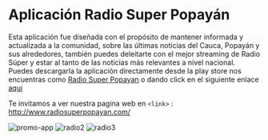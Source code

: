 # Aplicación Radio Super Popayán



Esta aplicación fue diseñada con el propósito de mantener informada y actualizada  a la comunidad,  sobre las últimas noticias del Cauca,  Popayán y sus alrededores, también puedes deleitarte con el mejor streaming de Radio Súper y estar al tanto de las noticias más relevantes a nivel nacional. Puedes descargarla la aplicación directamente desde la play store nos encuentras como [Radio Super Popayan](https://play.google.com/store/apps/details?id=com.ionicframework.radioapp973188&hl=es_CO&gl=US) o dando click en el siguiente enlace [aqui](https://play.google.com/store/apps/details?id=com.ionicframework.radioapp973188&hl=es_CO&gl=US)

Te invitamos a ver nuestra pagina web en 
`<link>` : <http://www.radiosuperpopayan.com/>


![promo-app](https://user-images.githubusercontent.com/56179906/125093119-a3ef8900-e097-11eb-9951-35e4a6410899.jpg)
![radio2](https://user-images.githubusercontent.com/56179906/125093515-fc268b00-e097-11eb-87c4-3cd552e0daeb.jpg)
![radio3](https://user-images.githubusercontent.com/56179906/125093538-0183d580-e098-11eb-8246-1319df908262.jpg)


